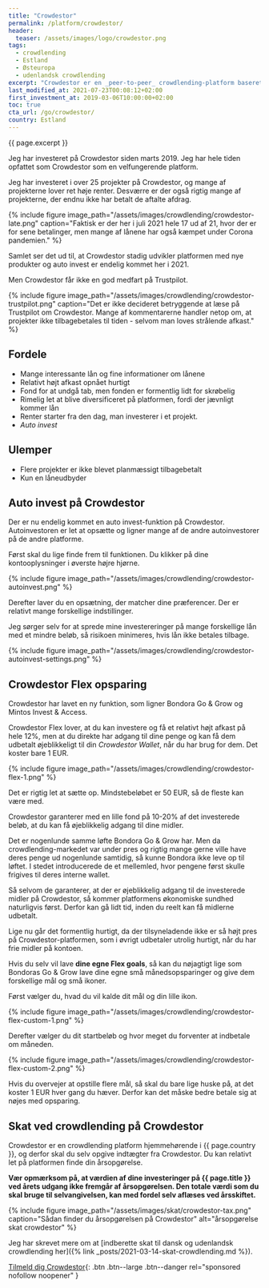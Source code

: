 ```yaml
---
title: "Crowdestor"
permalink: /platform/crowdestor/
header:
  teaser: /assets/images/logo/crowdestor.png
tags:
  - crowdlending
  - Estland
  - Østeuropa
  - udenlandsk crowdlending
excerpt: "Crowdestor er en _peer-to-peer_ crowdlending-platform baseret i Estland med mange forskellige interessante projekter."
last_modified_at: 2021-07-23T00:08:12+02:00
first_investment_at: 2019-03-06T10:00:00+02:00
toc: true
cta_url: /go/crowdestor/
country: Estland
---
```


{{ page.excerpt }} 

Jeg har investeret på Crowdestor siden marts 2019. Jeg har hele tiden opfattet som Crowdestor som en velfungerende platform.

Jeg har investeret i over 25 projekter på Crowdestor, og mange af projekterne lover ret høje renter. Desværre er der også rigtig mange af projekterne, der endnu ikke har betalt de aftalte afdrag.

{% include figure image_path="/assets/images/crowdlending/crowdestor-late.png" caption="Faktisk er der her i juli 2021 hele 17 ud af 21, hvor der er for sene betalinger, men mange af lånene har også kæmpet under Corona pandemien." %}

Samlet ser det ud til, at Crowdestor stadig udvikler platformen med nye produkter og auto invest er endelig kommet her i 2021.

Men Crowdestor får ikke en god medfart på Trustpilot.

{% include figure image_path="/assets/images/crowdlending/crowdestor-trustpilot.png" caption="Det er ikke decideret betryggende at læse på Trustpilot om Crowdestor. Mange af kommentarerne handler netop om, at projekter ikke tilbagebetales til tiden - selvom man loves strålende afkast." %}

## Fordele

- Mange interessante lån og fine informationer om lånene
- Relativt højt afkast opnået hurtigt
- Fond for at undgå tab, men fonden er formentlig lidt for skrøbelig
- Rimelig let at blive diversificeret på platformen, fordi der jævnligt kommer lån
- Renter starter fra den dag, man investerer i et projekt.
- _Auto invest_

## Ulemper

- Flere projekter er ikke blevet planmæssigt tilbagebetalt
- Kun en låneudbyder

## Auto invest på Crowdestor

Der er nu endelig kommet en auto invest-funktion på Crowdestor. Autoinvestoren er let at opsætte og ligner mange af de andre autoinvestorer på de andre platforme.

Først skal du lige finde frem til funktionen. Du klikker på dine kontooplysninger i øverste højre hjørne.

{% include figure image_path="/assets/images/crowdlending/crowdestor-autoinvest.png" %}

Derefter laver du en opsætning, der matcher dine præferencer. Der er relativt mange forskellige indstillinger.

Jeg sørger selv for at sprede mine investereringer på mange forskellige lån med et mindre beløb, så risikoen minimeres, hvis lån ikke betales tilbage.

{% include figure image_path="/assets/images/crowdlending/crowdestor-autoinvest-settings.png" %}

## Crowdestor Flex opsparing

Crowdestor har lavet en ny funktion, som ligner Bondora Go & Grow og Mintos Invest & Access.

Crowdestor Flex lover, at du kan investere og få et relativt højt afkast på hele 12%, men at du direkte har adgang til dine penge og kan få dem udbetalt øjeblikkeligt til din _Crowdestor Wallet_, når du har brug for dem. Det koster bare 1 EUR.

{% include figure image_path="/assets/images/crowdlending/crowdestor-flex-1.png" %}

Det er rigtig let at sætte op. Mindstebeløbet er 50 EUR, så de fleste kan være med.

Crowdestor garanterer med en lille fond på 10-20% af det investerede beløb, at du kan få øjeblikkelig adgang til dine midler.

Det er nogenlunde samme løfte Bondora Go & Grow har. Men da crowdlending-markedet var under pres og rigtig mange gerne ville have deres penge ud nogenlunde samtidig, så kunne Bondora ikke leve op til løftet. I stedet introducerede de et mellemled, hvor pengene først skulle frigives til deres interne wallet.

Så selvom de garanterer, at der er øjeblikkelig adgang til de investerede midler på Crowdestor, så kommer platformens økonomiske sundhed naturligvis først. Derfor kan gå lidt tid, inden du reelt kan få midlerne udbetalt.

Lige nu går det formentlig hurtigt, da der tilsyneladende ikke er så højt pres på Crowdestor-platformen, som i øvrigt udbetaler utrolig hurtigt, når du har frie midler på kontoen.

Hvis du selv vil lave **dine egne Flex goals**, så kan du nøjagtigt lige som Bondoras Go & Grow lave dine egne små månedsopsparinger og give dem forskellige mål og små ikoner.

Først vælger du, hvad du vil kalde dit mål og din lille ikon.

{% include figure image_path="/assets/images/crowdlending/crowdestor-flex-custom-1.png" %}

Derefter vælger du dit startbeløb og hvor meget du forventer at indbetale om måneden.

{% include figure image_path="/assets/images/crowdlending/crowdestor-flex-custom-2.png" %}

Hvis du overvejer at opstille flere mål, så skal du bare lige huske på, at det koster 1 EUR hver gang du hæver. Derfor kan det måske bedre betale sig at nøjes med opsparing.

## Skat ved crowdlending på Crowdestor

Crowdestor er en crowdlending platform hjemmehørende i {{ page.country }}, og derfor skal du selv opgive indtægter fra Crowdestor. Du kan relativt let på platformen finde din årsopgørelse.

**Vær opmærksom på, at værdien af dine investeringer på {{ page.title }} ved årets udgang ikke fremgår af årsopgørelsen. Den totale værdi som du skal bruge til selvangivelsen, kan med fordel selv aflæses ved årsskiftet.**

{% include figure image_path="/assets/images/skat/crowdestor-tax.png" caption="Sådan finder du årsopgørelsen på Crowdestor" alt="årsopgørelse skat crowdestor" %}

Jeg har skrevet mere om at [indberette skat til dansk og udenlandsk crowdlending her]({% link _posts/2021-03-14-skat-crowdlending.md %}).

[Tilmeld dig Crowdestor](/go/crowdestor/){: .btn .btn--large .btn--danger rel="sponsored nofollow noopener" }
